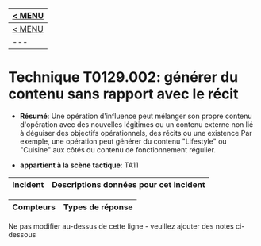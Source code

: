 |[< MENU](../README.md)|
|---|
|[< MENU](../../README.md)|
|---|
# Technique T0129.002: générer du contenu sans rapport avec le récit

* **Résumé**: Une opération d'influence peut mélanger son propre contenu d'opération avec des nouvelles légitimes ou un contenu externe non lié à déguiser des objectifs opérationnels, des récits ou une existence.Par exemple, une opération peut générer du contenu "Lifestyle" ou "Cuisine" aux côtés du contenu de fonctionnement régulier.

* **appartient à la scène tactique**: TA11


|Incident |Descriptions données pour cet incident |
|-------- |-------------------- |



|Compteurs |Types de réponse |
|-------- |-------------- |


Ne pas modifier au-dessus de cette ligne - veuillez ajouter des notes ci-dessous